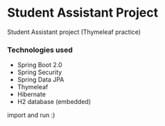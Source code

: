 # Student Assistant Project
Student Assistant project (Thymeleaf practice)
<h3>Technologies used</h3>
<ul>
  <li>Spring Boot 2.0</li>
  <li>Spring Security</li>
  <li>Spring Data JPA</li>
  <li>Thymeleaf</li>
  <li>Hibernate</li>
  <li>H2 database (embedded)</li>
</ul>
<p>import and run :)</p>
